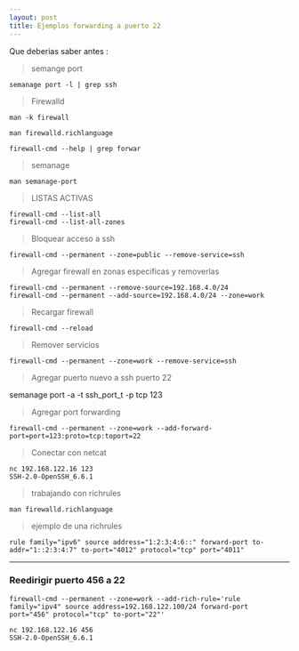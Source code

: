 ```yaml
---
layout: post
title: Ejemplos forwarding a puerto 22
---
```


Que deberias saber antes : 

> semange port

    semanage port -l | grep ssh
    
> Firewalld 

    man -k firewall

    man firewalld.richlanguage

    firewall-cmd --help | grep forwar
    
> semanage

    man semanage-port

> LISTAS ACTIVAS

    firewall-cmd --list-all
    firewall-cmd --list-all-zones

> Bloquear acceso a ssh

    firewall-cmd --permanent --zone=public --remove-service=ssh


> Agregar firewall en zonas especificas y removerlas

    firewall-cmd --permanent --remove-source=192.168.4.0/24
    firewall-cmd --permanent --add-source=192.168.4.0/24 --zone=work

> Recargar firewall

    firewall-cmd --reload 

> Remover servicios

    firewall-cmd --permanent --zone=work --remove-service=ssh

    
 > Agregar puerto nuevo a ssh puerto 22

semanage port -a -t ssh_port_t -p tcp 123

> Agregar port forwarding 

    firewall-cmd --permanent --zone=work --add-forward-port=port=123:proto=tcp:toport=22

> Conectar con netcat 

    nc 192.168.122.16 123
    SSH-2.0-OpenSSH_6.6.1

> trabajando con richrules

    man firewalld.richlanguage
    
> ejemplo de una richrules

    rule family="ipv6" source address="1:2:3:4:6::" forward-port to-addr="1::2:3:4:7" to-port="4012" protocol="tcp" port="4011"

 ___
 
 ### Reedirigir puerto 456 a 22

    firewall-cmd --permanent --zone=work --add-rich-rule='rule family="ipv4" source address=192.168.122.100/24 forward-port     port="456" protocol="tcp" to-port="22"'

    nc 192.168.122.16 456
    SSH-2.0-OpenSSH_6.6.1









